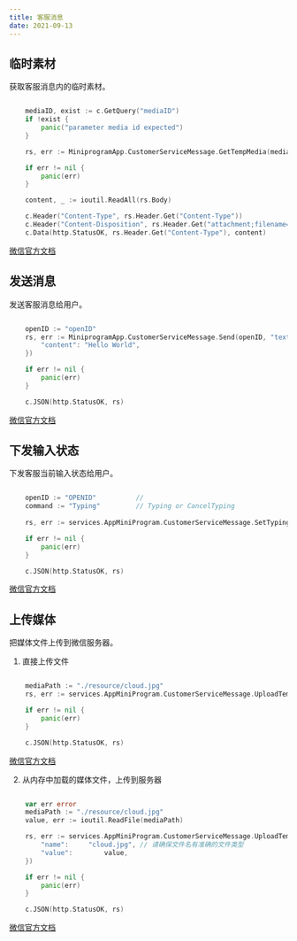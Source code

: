 ```yaml
---
title: 客服消息
date: 2021-09-13
---
```


## 临时素材

获取客服消息内的临时素材。

```go

	mediaID, exist := c.GetQuery("mediaID")
	if !exist {
		panic("parameter media id expected")
	}

	rs, err := MiniprogramApp.CustomerServiceMessage.GetTempMedia(mediaID)

	if err != nil {
		panic(err)
	}

	content, _ := ioutil.ReadAll(rs.Body)

	c.Header("Content-Type", rs.Header.Get("Content-Type"))
	c.Header("Content-Disposition", rs.Header.Get("attachment;filename=\""+rs.Header.Get("filename")+"\""))
	c.Data(http.StatusOK, rs.Header.Get("Content-Type"), content)


```

[微信官方文档](https://developers.weixin.qq.com/miniprogram/dev/api-backend/open-api/customer-message/customerServiceMessage.getTempMedia.html)



## 发送消息

发送客服消息给用户。

```go

	openID := "openID"
	rs, err := MiniprogramApp.CustomerServiceMessage.Send(openID, "text", &power.HashMap{
		"content": "Hello World",
	})

	if err != nil {
		panic(err)
	}

	c.JSON(http.StatusOK, rs)

```

[微信官方文档](https://developers.weixin.qq.com/miniprogram/dev/api-backend/open-api/customer-message/customerServiceMessage.send.html)




## 下发输入状态

下发客服当前输入状态给用户。

```go

	openID := "OPENID"			// 
	command := "Typing" 		// Typing or CancelTyping
	
	rs, err := services.AppMiniProgram.CustomerServiceMessage.SetTyping(openID, command)

	if err != nil {
		panic(err)
	}

	c.JSON(http.StatusOK, rs)

```

[微信官方文档](https://developers.weixin.qq.com/miniprogram/dev/api-backend/open-api/customer-message/customerServiceMessage.setTyping.html)




## 上传媒体

把媒体文件上传到微信服务器。

1. 直接上传文件

```go

	mediaPath := "./resource/cloud.jpg"
	rs, err := services.AppMiniProgram.CustomerServiceMessage.UploadTempMedia("image", mediaPath, nil)

	if err != nil {
		panic(err)
	}

	c.JSON(http.StatusOK, rs)


```

[微信官方文档](https://developers.weixin.qq.com/miniprogram/dev/api-backend/open-api/customer-message/customerServiceMessage.uploadTempMedia.html)


2. 从内存中加载的媒体文件，上传到服务器

```go

	var err error
	mediaPath := "./resource/cloud.jpg"
	value, err := ioutil.ReadFile(mediaPath)

	rs, err := services.AppMiniProgram.CustomerServiceMessage.UploadTempMedia("image", "", &power.HashMap{
		"name":     "cloud.jpg", // 请确保文件名有准确的文件类型
		"value":        value,
	})

	if err != nil {
		panic(err)
	}

	c.JSON(http.StatusOK, rs)


```

[微信官方文档](https://developers.weixin.qq.com/miniprogram/dev/api-backend/open-api/customer-message/customerServiceMessage.uploadTempMedia.html)
